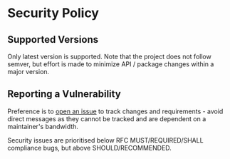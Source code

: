 # Security Policy

## Supported Versions

Only latest version is supported. Note that the project does not follow semver, but effort is made to minimize API / package changes within a major version.

## Reporting a Vulnerability

Preference is to [open an issue](https://github.com/globalreachtech/tinyradius-netty/issues) to track changes and requirements - avoid direct messages as they cannot be tracked and are dependent on a maintainer's bandwidth.

Security issues are prioritised below RFC MUST/REQUIRED/SHALL compliance bugs, but above SHOULD/RECOMMENDED.
